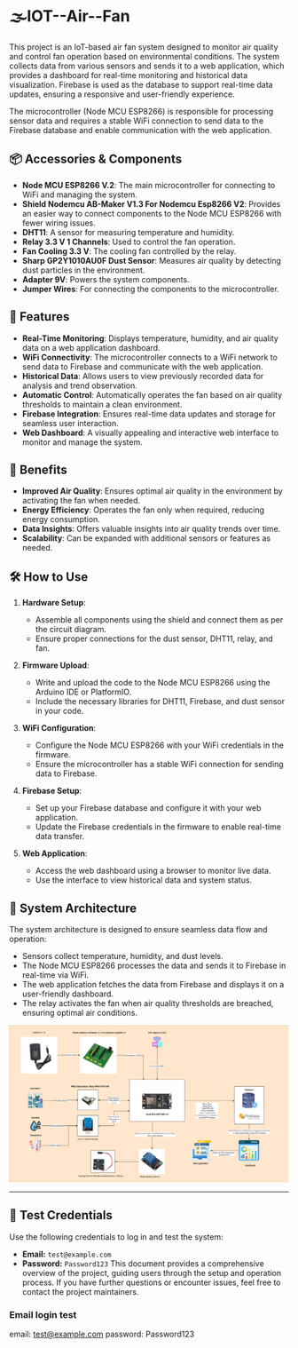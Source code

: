 # 🌫IOT--Air--Fan 

This project is an IoT-based air fan system designed to monitor air quality and control fan operation based on environmental conditions. The system collects data from various sensors and sends it to a web application, which provides a dashboard for real-time monitoring and historical data visualization. Firebase is used as the database to support real-time data updates, ensuring a responsive and user-friendly experience.

The microcontroller (Node MCU ESP8266) is responsible for processing sensor data and requires a stable WiFi connection to send data to the Firebase database and enable communication with the web application.

## 📦 Accessories & Components

- **Node MCU ESP8266 V.2**: The main microcontroller for connecting to WiFi and managing the system.
- **Shield Nodemcu AB-Maker V1.3 For Nodemcu Esp8266 V2**: Provides an easier way to connect components to the Node MCU ESP8266 with fewer wiring issues.
- **DHT11**: A sensor for measuring temperature and humidity.
- **Relay 3.3 V 1 Channels**: Used to control the fan operation.
- **Fan Cooling 3.3 V**: The cooling fan controlled by the relay.
- **Sharp GP2Y1010AU0F Dust Sensor**: Measures air quality by detecting dust particles in the environment.
- **Adapter 9V**: Powers the system components.
- **Jumper Wires**: For connecting the components to the microcontroller.

## 🚀 Features

- **Real-Time Monitoring**: Displays temperature, humidity, and air quality data on a web application dashboard.
- **WiFi Connectivity**: The microcontroller connects to a WiFi network to send data to Firebase and communicate with the web application.
- **Historical Data**: Allows users to view previously recorded data for analysis and trend observation.
- **Automatic Control**: Automatically operates the fan based on air quality thresholds to maintain a clean environment.
- **Firebase Integration**: Ensures real-time data updates and storage for seamless user interaction.
- **Web Dashboard**: A visually appealing and interactive web interface to monitor and manage the system.

## 🎯 Benefits

- **Improved Air Quality**: Ensures optimal air quality in the environment by activating the fan when needed.
- **Energy Efficiency**: Operates the fan only when required, reducing energy consumption.
- **Data Insights**: Offers valuable insights into air quality trends over time.
- **Scalability**: Can be expanded with additional sensors or features as needed.

## 🛠️ How to Use

1. **Hardware Setup**: 
   - Assemble all components using the shield and connect them as per the circuit diagram.
   - Ensure proper connections for the dust sensor, DHT11, relay, and fan.

2. **Firmware Upload**: 
   - Write and upload the code to the Node MCU ESP8266 using the Arduino IDE or PlatformIO.
   - Include the necessary libraries for DHT11, Firebase, and dust sensor in your code.

3. **WiFi Configuration**: 
   - Configure the Node MCU ESP8266 with your WiFi credentials in the firmware.
   - Ensure the microcontroller has a stable WiFi connection for sending data to Firebase.

4. **Firebase Setup**: 
   - Set up your Firebase database and configure it with your web application.
   - Update the Firebase credentials in the firmware to enable real-time data transfer.

5. **Web Application**: 
   - Access the web dashboard using a browser to monitor live data.
   - Use the interface to view historical data and system status.

## 🧱 System Architecture

The system architecture is designed to ensure seamless data flow and operation:

- Sensors collect temperature, humidity, and dust levels.
- The Node MCU ESP8266 processes the data and sends it to Firebase in real-time via WiFi.
- The web application fetches the data from Firebase and displays it on a user-friendly dashboard.
- The relay activates the fan when air quality thresholds are breached, ensuring optimal air conditions.

![System Architecture](/images/System%20Architecture.png)

---

## 🔐 Test Credentials

Use the following credentials to log in and test the system:

- **Email:** `test@example.com`  
- **Password:** `Password123`
This document provides a comprehensive overview of the project, guiding users through the setup and operation process. If you have further questions or encounter issues, feel free to contact the project maintainers.

### Email login test
 email: test@example.com
 password: Password123
